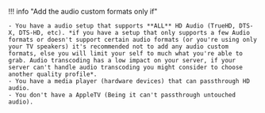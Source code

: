 !!! info "Add the audio custom formats only if"

    - You have a audio setup that supports **ALL** HD Audio (TrueHD, DTS-X, DTS-HD, etc). *if you have a setup that only supports a few Audio formats or doesn't support certain audio formats (or you're using only your TV speakers) it's recommended not to add any audio custom formats, else you will limit your self to much what you're able to grab. Audio transcoding has a low impact on your server, if your server can't handle audio transcoding you might consider to choose another quality profile*.
    - You have a media player (hardware devices) that can passthrough HD audio.
    - You don't have a AppleTV (Being it can't passthrough untouched audio).
